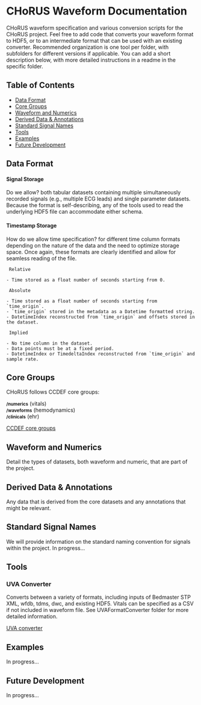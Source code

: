 # CHoRUS Waveform Documentation
CHoRUS waveform specification and various conversion scripts for the CHoRUS project. Feel free to add code that converts your waveform format to HDF5, or to an intermediate format that can be used with an existing converter. Recommended organization is one tool per folder, with subfolders for different versions if applicable. You can add a short description below, with more detailed instructions in a readme in the specific folder.

## Table of Contents

- [Data Format](#data-format)
- [Core Groups](#core-groups)
- [Waveform and Numerics](#waveform-and-numerics)
- [Derived Data & Annotations](#derived-data--annotations)
- [Standard Signal Names](#standard-signal-names)
- [Tools](#tools)
- [Examples](#examples)
- [Future Development](#future-development)


## Data Format

  #### Signal Storage
  
  Do we allow? both tabular datasets containing multiple simultaneously recorded signals (e.g., multiple ECG leads) and single parameter datasets. Because the format is self-describing, any of the tools used to read the underlying HDF5 file can accommodate either schema.
  
  #### Timestamp Storage
  
  How do we allow time specification? for different time column formats depending on the nature of the data and the need to optimize storage space. Once again, these formats are clearly identified and allow for seamless reading of the file.
  
     Relative
    
    - Time stored as a float number of seconds starting from 0.
    
     Absolute
    
    - Time stored as a float number of seconds starting from `time_origin`.
    - `time_origin` stored in the metadata as a Datetime formatted string.
    - DatetimeIndex reconstructed from `time_origin` and offsets stored in the dataset.
    
     Implied
    
    - No time column in the dataset.
    - Data points must be at a fixed period.
    - DatetimeIndex or TimedeltaIndex reconstructed from `time_origin` and sample rate.


## Core Groups

CHoRUS follows CCDEF core groups:

<small> **/numerics**</small> (vitals)</br>
<small> **/waveforms**</small> (hemodynamics)</br>
<small> **/clinicals**</small> (ehr)</br>
  
  [CCDEF core groups](https://conduitlab.github.io/ccdef/groups.html) 

## Waveform and Numerics

Detail the types of datasets, both waveform and numeric, that are part of the project.


## Derived Data & Annotations

Any data that is derived from the core datasets and any annotations that might be relevant.


## Standard Signal Names

We will provide information on the standard naming convention for signals within the project.
In progress...

## Tools
  
  ### UVA Converter
  Converts between a variety of formats, including inputs of Bedmaster STP XML, wfdb, tdms, dwc, and existing HDF5. Vitals can be specified as a CSV if not included in waveform file. See UVAFormatConverter folder for more detailed information.
  
  [UVA converter](https://github.com/chorus-ai/waveform/tree/main/UVAFormatConverter)


## Examples

In progress...


## Future Development

In progress...

